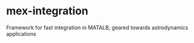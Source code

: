 # mex-integration
Framework for fast integration in MATALB, geared towards astrodynamics applications
